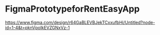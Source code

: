 # FigmaPrototypeforRentEasyApp
https://www.figma.com/design/r64GaBLEVBJekTCxxufbHi/Untitled?node-id=1-4&t=pknVpoIkEVZGNxVz-1
